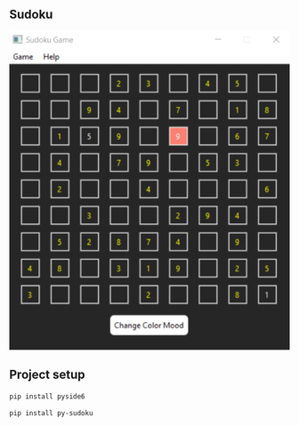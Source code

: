 ## Sudoku
<img src="images/sudoku.png">

## Project setup
```
pip install pyside6
```
```
pip install py-sudoku
```
